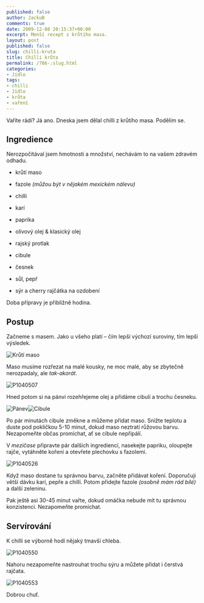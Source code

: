 ```yaml
---
published: false
author: JackuB
comments: true
date: 2009-12-08 20:15:37+00:00
excerpt: Menší recept z krůtího masa.
layout: post
published: false
slug: chilli-kruta
title: Chilli krůta
permalink: /786-:slug.html
categories:
- Jídlo
tags:
- chilli
- Jídlo
- krůta
- vaření
---
```


Vaříte rádi? Já ano. Dneska jsem dělal chilli z krůtího masa. Podělím se.


## Ingredience


Nerozpočítával jsem hmotnosti a množství, nechávám to na vašem zdravém odhadu.




  * krůtí maso


  * fazole _(můžou být v nějakém mexickém nálevu)_


  * chilli


  * karí


  * paprika


  * olivový olej & klasický olej


  * rajský protlak


  * cibule


  * česnek


  * sůl, pepř


  * sýr a cherry rajčátka na ozdobení


Doba přípravy je přibližně hodina.


## Postup


Začneme s masem. Jako u všeho platí – čím lepší výchozí suroviny, tím lepší výsledek.

![Krůtí maso](http://jedenbod.cz/wp-content/uploads/livewriter/Chillikrta_12A1E/P1040493.jpg)

Maso musíme rozřezat na malé kousky, ne moc malé, aby se zbytečně nerozpadaly, ale _tak-akorát_.

![P1040507](http://jedenbod.cz/wp-content/uploads/livewriter/Chillikrta_12A1E/P1040507.jpg)

Hned potom si na pánvi rozehřejeme olej a přidáme cibuli a trochu česneku.

![Pánev](http://jedenbod.cz/wp-content/uploads/livewriter/Chillikrta_12A1E/P1040513.jpg)![Cibule](http://jedenbod.cz/wp-content/uploads/livewriter/Chillikrta_12A1E/P1040508.jpg)

Po pár minutách cibule změkne a můžeme přidat maso. Snižte teplotu a duste pod pokličkou 5-10 minut, dokud maso neztratí růžovou barvu. Nezapomeňte občas promíchat, ať se cibule nepřipálí.

V _mezičase_ připravte pár dalších ingrediencí, nasekejte papriku, oloupejte rajče, vytáhněte koření a otevřete plechovku s fazolemi.

![P1040526](http://jedenbod.cz/wp-content/uploads/livewriter/Chillikrta_12A1E/P1040526.jpg)

Když maso dostane tu správnou barvu, začněte přidávat koření. Doporučuji větší dávku karí, pepře a chilli. Potom přidejte fazole _(osobně mám rád bílé)_ a další zeleninu.

Pak ještě asi 30-45 minut vařte, dokud omáčka nebude mít tu správnou konzistenci. Nezapomeňte promíchat.


## Servírování


K chilli se výborně hodí nějaký tmavší chleba.

![P1040550](http://jedenbod.cz/wp-content/uploads/livewriter/Chillikrta_12A1E/P1040550.jpg)

Nahoru nezapomeňte nastrouhat trochu sýru a můžete přidat i čerstvá rajčata.

![P1040553](http://jedenbod.cz/wp-content/uploads/livewriter/Chillikrta_12A1E/P1040553.jpg)

Dobrou chuť.
